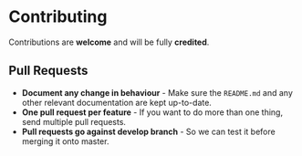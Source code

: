 # Contributing

Contributions are **welcome** and will be fully **credited**.

## Pull Requests

- **Document any change in behaviour** - Make sure the `README.md` and any other relevant documentation are kept up-to-date.
- **One pull request per feature** - If you want to do more than one thing, send multiple pull requests.
- **Pull requests go against develop branch** - So we can test it before merging it onto master.